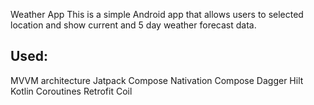 Weather App
This is a simple Android app that allows users to selected location and show current and 5 day weather forecast data.

## Used:
MVVM architecture
Jatpack Compose
Nativation Compose
Dagger Hilt
Kotlin Coroutines 
Retrofit
Coil

